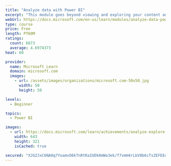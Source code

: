 ```yaml
---
title: "Analyze data with Power BI"
excerpt: "This module goes beyond viewing and exploring your content and explains how to interact with it by working with reports and dashboards to uncover and share new business insights."
webUrl: https://docs.microsoft.com/en-us/learn/modules/analyze-data-power-bi/
type: course
price: Free
length: PT60M
ratings:
  count: 6673
  average: 4.6974373
heat: 60

provider:
  name: Microsoft Learn
  domain: microsoft.com
  images:
    - url: /assets/images/organizations/microsoft.com-50x50.jpg
      width: 50
      height: 50

levels:
  - Beginner

topics:
  - Power BI

images:
  - url: https://docs.microsoft.com/learn/achievements/analyze-explore-data-power-bi-social.png
    width: 643
    height: 321
    isCached: true

secured: "XJGZJxC6NA0q7YoamvO6kTnRtRaIUDk0mWo3ek/T7vmH4rLbV8b6cTsZEFEEuW31BxV+RYmViStMgOAocxcoGeIpnDJ18gUfpHeED4yK//iN24Z34FV1goazTp6BEDgKzZvBa7+/vCDd1qxwbsaHnzi0lMPUrTbtuytewBobvL6ydEiiSGURyPH7d+CoX9wYYLi4LwNNLaR+6VVGSCXx/zzp/hUx4fu/Hs5ZmzhR4L1DsVhCcO4VKNUKmLmgDGciC04j0+AJiAt9z+er2DcuFkTlVlDlZs6S7mX1ErXcZ1Ibg1OHYNePhl6JWvPnbFKPJkxz/Nk0pYWs4Z18Sgos2yG+S1lnuIT3cVWFMV7yFhi4dKDlZBTCHcXvA6pSG6OxbVGcX7y8JqX2hjnL/5Yp9lIXo9DhPl+FEEyd1bP2PF4=;8zn5WtxQWvY4I6sgb93LwA=="
---
```


